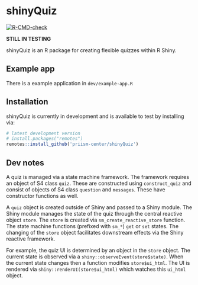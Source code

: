 # shinyQuiz

<!-- badges: start -->
[![R-CMD-check](https://github.com/priism-center/shinyQuiz/actions/workflows/R-CMD-check.yaml/badge.svg)](https://github.com/priism-center/shinyQuiz/actions/workflows/R-CMD-check.yaml)
<!-- badges: end -->

**STILL IN TESTING**

shinyQuiz is an R package for creating flexible quizzes within R Shiny.

## Example app

There is a example application in `dev/example-app.R`

## Installation

shinyQuiz is currently in development and is available to test by installing via:

``` r
# latest development version
# install.packages("remotes")
remotes::install_github('priism-center/shinyQuiz')
```

## Dev notes

A quiz is managed via a state machine framework. The framework requires an object of S4 class `quiz`. These are constructed using `construct_quiz` and consist of objects of S4 class `question` and `messages`. These have constructor functions as well.

A `quiz` object is created outside of Shiny and passed to a Shiny module. The Shiny module manages the state of the quiz through the central reactive object `store`. The `store` is created via `sm_create_reactive_store` function. The state machine functions (prefixed with `sm_*`) `get` or `set` states. The changing of the `store` object facilitates downstream effects via the Shiny reactive framework. 

For example, the quiz UI is determined by an object in the `store` object. The current state is observed via a `shiny::observeEvent(store$state)`. When the current state changes then a function modifies `store$ui_html`. The UI is rendered via `shiny::renderUI(store$ui_html)` which watches this `ui_html` object.
